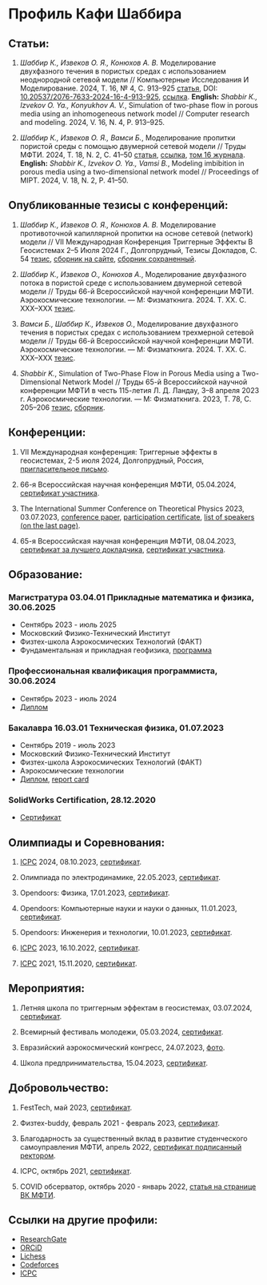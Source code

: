 # Профиль Кафи Шаббира

## Статьи:

1. _Шаббир К., Извеков О. Я., Конюхов А. В._ Моделирование двухфазного течения в пористых средах с использованием неоднородной сетевой модели // Компьютерные Исследования И Моделирование. 2024, Т. 16, № 4, С. 913–925 [cтатья](https://drive.google.com/file/d/18eR9BNacpS1DP670lktNDLrrjXCEN9DZ/view?usp=drive_link), DOI: [10.20537/2076-7633-2024-16-4-913-925](https://doi.org/10.20537/2076-7633-2024-16-4-913-925), [ссылка](http://crm.ics.org.ru/journal/article/3500/). __English:__ _Shabbir К., Izvekov O. Ya., Konyukhov A. V._, Simulation of two-phase flow in porous media using an inhomogeneous network model // Computer research and modeling. 2024, V. 16, N. 4, P. 913–925.

1. _Шаббир К., Извеков O. Я., Вамси Б._, Моделирование пропитки пористой среды с помощью двумерной сетевой модели // Труды МФТИ. 2024, Т. 18, N. 2, С. 41–50 [cтатья](https://drive.google.com/file/d/1ijaZ8UJ5xsav_CdEdcbFVWTFRwZIfGkb/view?usp=drive_link), [cсылка](https://mipt.ru/science/trudy/62), [том 16 журнала](https://drive.google.com/file/d/1AnbwRaGk9b3Rh20y2sON2_4cnckXVDRu/view?usp=drive_link). __English:__ _Shabbir K., Izvekov O. Ya., Vamsi B._, Modeling imbibition in porous media using a two-dimensional network model // Proceedings of MIPT. 2024, V. 18, N. 2, P. 41–50.

## Опубликованные тезисы с конференций:

1.  _Шаббир К., Извеков О. Я., Конюхов А. В._ Моделирование противоточной капиллярной пропитки на основе cетевой (network) модели // VII Международная Конференция Триггерные Эффекты В Геосистемах 2–5 Июля 2024 Г., Долгопрудный, Тезисы Докладов, С. 54 [тезис](https://drive.google.com/file/d/1ch1rhN66_3eEzHRqnvA_eWIv-YEG2n__/view?usp=drive_link), [сборник на сайте](https://conf2024.idg.ras.ru/docs/%D0%A2%D0%B5%D0%B7%D0%B8%D1%81%D1%8B_2024_%D1%84%D0%B8%D0%BD%D0%B0%D0%BB.pdf), [cборник сохраненный](https://drive.google.com/file/d/1hIQZVnG3fFMV_-Pp3bejYEXIqBrjmi6h/view?usp=drive_link).

1.  _Шаббир К., Извеков О., Конюхов А._, Моделирование двухфазного потока в пористой среде с использованием двумерной сетевой модели // Труды 66-й Всероссийской научной конференции МФТИ. Аэрокосмические технологии. — М: Физматкнига. 2024. Т. XX. С. XXX–XXX [тезис](https://drive.google.com/file/d/18Kr-ZmFcAIboMl1DOqnGP4OZIM6tnzlw/view?usp=drive_link).

1.  _Вамси Б., Шаббир К., Извеков О._, Моделирование двухфазного течения в пористых средах с использованием трехмерной сетевой модели // Труды 66-й Всероссийской научной конференции МФТИ. Аэрокосмические технологии. — М: Физматкнига. 2024. Т. XX. С. XXX–XXX [тезис](https://drive.google.com/file/d/13iEHg6TghzQ-vN2tmOrBcY3OAh6-bhPN/view?usp=drive_link).

1. _Shabbir K._, Simulation of Two-Phase Flow in Porous Media using a Two-Dimensional Network Model // Труды 65-й Всероссийской научной конференции МФТИ в честь 115-летия Л. Д. Ландау, 3–8 апреля 2023 г. Аэрокосмические технологии. — М: Физматкнига. 2023, Т. 78, С. 205–206 [тезис](https://drive.google.com/file/d/1UYF6dMIxmFJBwPrQc0uAPHd8nN_e1JKV/view?usp=drive_link), [cборник](https://drive.google.com/file/d/1dQFcNqbNkxJzRNheBGzD_b1Sl9YMuK1l/view?usp=drive_link).

## Конференции:
1. VII Международная конференция: Триггерные эффекты в геосистемах, 2-5 июля 2024, Долгопрудный, Россия, [пригласительное письмо](https://drive.google.com/file/d/1POJX0404gQvl4NnoE0hW0oFLAnhwTx6z/view?usp=drive_link).

1. 66-я Всероссийская научная конференция МФТИ, 05.04.2024, [cертификат участника](https://drive.google.com/file/d/1IThZg5WiBYveaT5z3wpfkg-3ub-VodJP/view?usp=drive_link).

1. The International Summer Conference on Theoretical Physics 2023, 03.07.2023, [conference paper](https://drive.google.com/file/d/1dEWF1XZvazpVHgu_bwuLLjofFFrsRp1c/view?usp=drive_link), [participation certificate](https://drive.google.com/file/d/1D25U43Fzp8OsPWj0afSyWxjYGUWflHOX/view?usp=drive_link), [list of speakers (on the last page)](https://drive.google.com/file/d/117pS65WbWy2VTHIJYAmX7I8PgtBXBaTP/view?usp=drive_link).

1. 65-я Всероссийская научная конференция МФТИ, 08.04.2023, [cертификат за лучшего докладчика](https://drive.google.com/file/d/1ljK9G-bwcgsKskkzEpvPk6d1rBpxcHlD/view?usp=drive_link), [cертификат участника](https://drive.google.com/file/d/1A8ht6zl4cgYfjY9o-gVjiNEGM_QEbvrG/view?usp=drive_link).


## Образование:

### __Магистратура__ 03.04.01 Прикладные математика и физика, 30.06.2025
- Сентябрь 2023 - июль 2025
- Московский Физико-Технический Институт
- Физтех-школа Аэрокосмических Технологий (ФАКТ) 
- Фундаментальная и прикладная геофизика, [программа](https://fakt.mipt.ru/master/geo-theor)

### Профессиональная квалификация программиста, 30.06.2024
- Сентябрь 2023 - июль 2024
- [Диплом](https://drive.google.com/file/d/1MgcwvLOYCm70ipPJrp0Dhmin9BpZhjN7/view?usp=sharing)

### Бакалавра 16.03.01 Техническая физика, 01.07.2023
- Сентябрь 2019 - июль 2023
- Московский Физико-Технический Институт
- Физтех-школа Аэрокосмических Технологий (ФАКТ) 
- Аэрокосмические технологии
- [Диплом](https://drive.google.com/file/d/1tZ6S3u3JRG9nWYbjSjuoaWF0Nl7GLdcn/view?usp=drive_link), [report card](https://drive.google.com/file/d/1enGPK6OEO8HultZH8mThOx3ruYE5Qe2E/view?usp=drive_link)

### SolidWorks Certification, 28.12.2020
- [Сертификат](https://drive.google.com/file/d/1XXfy3d3HiHwL6m6nvCOMQrXh22L5SFFA/view?usp=drive_link)

## Олимпиады и Соревнования:
1. [ICPC](https://icpc.global/ICPCID/2SLTF0CWMQFK) 2024, 08.10.2023, [cертификат](https://drive.google.com/file/d/1iwMvO2gnRpHlBlnyGYURe2HQJa-JWTQ3/view?usp=drive_link).

1. Олимпиада по электродинамике, 22.05.2023, [cертификат](https://drive.google.com/file/d/1OilRnO9ZKBKF8ymKy3YiEeocrG5kMLiv/view?usp=drive_link).

1. Opendoors: Физика, 17.01.2023, [cертификат](https://drive.google.com/file/d/1_N6wCpkx4CgAscZjYsKIx33V_RRVSMJ2/view?usp=drive_link).

1. Opendoors: Компьютерные науки и науки о данных, 11.01.2023, [cертификат](https://drive.google.com/file/d/1xUvVsdtTIcMoGnft4zmEa8dKt77K-h-r/view?usp=drive_link).

1. Opendoors: Инженерия и технологии, 10.01.2023, [cертификат](https://drive.google.com/file/d/1m3jNMcKqqWL303jHacuxLJ3pEAOWcgZ4/view?usp=drive_link).

1. [ICPC](https://icpc.global/ICPCID/2SLTF0CWMQFK) 2023, 16.10.2022, [cертификат](https://drive.google.com/file/d/1vov-Dj0uin0AXc68CrdKINrtJgZ0xkQE/view?usp=drive_link).

1. [ICPC](https://icpc.global/ICPCID/2SLTF0CWMQFK) 2021, 15.11.2020, [cертификат](https://drive.google.com/file/d/1JRaYZjs2q4WOoDMmpCFHXw5e7jIDopjn/view?usp=drive_link).

## Мероприятия:
1. Летняя школа по триггерным эффектам в геосистемах, 03.07.2024, [cертификат](https://drive.google.com/file/d/1-zFUOyJr_61EasyoQ8II7oZd0qu_b350/view?usp=drive_link).

1. Всемирный фестиваль молодежи, 05.03.2024, [cертификат](https://drive.google.com/file/d/1_tH-yhIkwK7BSkykej7GObDydfCiuC8U/view?usp=drive_link).

1. Евразийский аэрокосмический конгресс, 24.07.2023, [фото](https://drive.google.com/file/d/1voTsyCQM80th2ee3jJWofUMPgF3PWbgs/view?usp=drive_link).

1. Школа предпринимательства, 15.04.2023, [cертификат](https://drive.google.com/file/d/1CUek6bP-u8HeLjxj4pbx8kSV0DDZkxUz/view?usp=drive_link).


## Добровольчество:
1. FestTech, май 2023, [cертификат](https://drive.google.com/file/d/1MbxemX2EMx1axa3uwb2CTktriH2wiaUb/view?usp=drive_link).

1. Физтех-buddy, февраль 2021 - февраль 2023, [cертификат](https://drive.google.com/file/d/1OFybBaNoNyV-aaRYcQ09Lw7yv4AFJHsk/view?usp=drive_link).

1. Благодарность за существенный вклад в развитие студенческого самоуправления МФТИ, апрель 2022, [cертификат подписанный ректором](https://drive.google.com/file/d/1kw53RT1jA3YKkzuKpbvt9NThqxGf_7dF/view?usp=drive_link).

1. ICPC, октябрь 2021, [cертификат](https://drive.google.com/file/d/1QjNoe-pruaWMd_zEhZkm3Ui29fTJYbID/view?usp=drive_link).

1. COVID oбсерватор, октябрь 2020 - январь 2022, [статья на странице ВК МФТИ](https://vk.com/@-932-volontery-mfti).

## Ссылки на другие профили:
- [ResearchGate](https://www.researchgate.net/profile/Kafi-Shabbir)
- [ORCiD](https://orcid.org/0000-0003-2199-9151)
- [Lichess](https://lichess.org/@/kafiulshabbir)
- [Codeforces](https://codeforces.com/profile/kafiulshabbir)
- [ICPC](https://icpc.global/ICPCID/2SLTF0CWMQFK)
